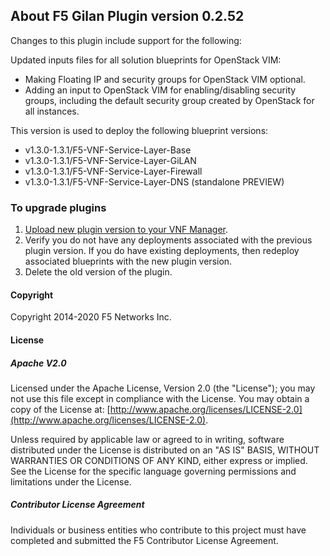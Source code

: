## About F5 Gilan Plugin version 0.2.52
Changes to this plugin include support for the following:

Updated inputs files for all solution blueprints for OpenStack VIM: 

- Making Floating IP and security groups for OpenStack VIM optional.
- Adding an input to OpenStack VIM for enabling/disabling security groups, including the default security group created by OpenStack for all instances.


This version is used to deploy the following blueprint versions:

- v1.3.0-1.3.1/F5-VNF-Service-Layer-Base
- v1.3.0-1.3.1/F5-VNF-Service-Layer-GiLAN
- v1.3.0-1.3.1/F5-VNF-Service-Layer-Firewall
- v1.3.0-1.3.1/F5-VNF-Service-Layer-DNS (standalone PREVIEW)

### To upgrade plugins

1. [Upload new plugin version to your VNF Manager](https://github.com/F5Networks/f5-nfv-solutions/tree/master/supported/plugins#manually-upload-plugins-to-vnf-manager). 
2. Verify you do not have any deployments associated with the previous plugin version. If you do have existing deployments, 
then redeploy associated blueprints with the new plugin version.
3. Delete the old version of the plugin.

#### Copyright
Copyright 2014-2020 F5 Networks Inc.

#### License

##### Apache V2.0 
Licensed under the Apache License, Version 2.0 (the "License"); you may not use this file except in compliance with the License. You may obtain a copy of the License at: [http://www.apache.org/licenses/LICENSE-2.0](http://www.apache.org/licenses/LICENSE-2.0).

Unless required by applicable law or agreed to in writing, software distributed under the License is distributed on an "AS IS" BASIS, WITHOUT WARRANTIES OR CONDITIONS OF ANY KIND, either express or implied. See the License for the specific language governing permissions and limitations under the License.

##### Contributor License Agreement
Individuals or business entities who contribute to this project must have completed and submitted the F5 Contributor License Agreement.